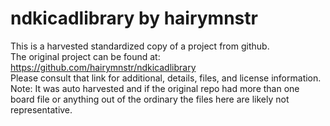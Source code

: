 
# ndkicadlibrary by hairymnstr  
This is a harvested standardized copy of a project from github.  
The original project can be found at:  
https://github.com/hairymnstr/ndkicadlibrary  
Please consult that link for additional, details, files, and license information.  
Note: It was auto harvested and if the original repo had more than one board file or anything out of the ordinary the files here are likely not representative.  
    
